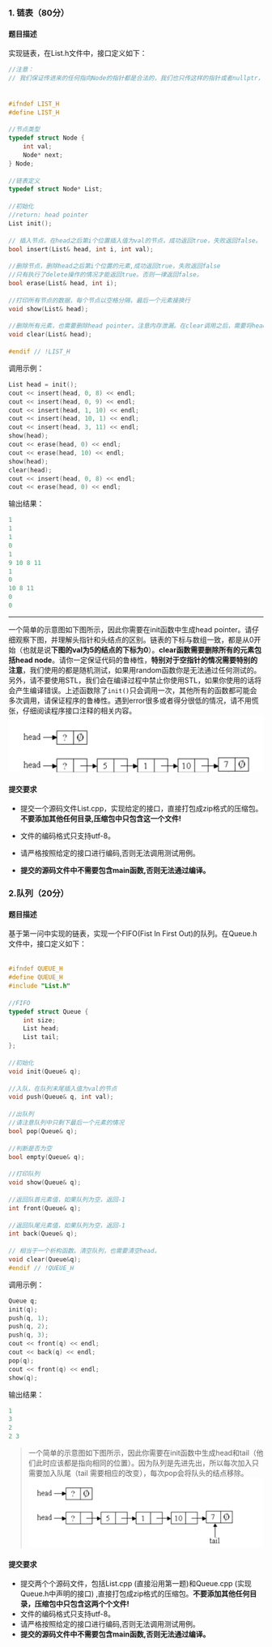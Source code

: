 ### 1. 链表（80分）

#### 题目描述

实现链表，在List.h文件中，接口定义如下：

```c++
//注意：
// 我们保证传进来的任何指向Node的指针都是合法的，我们也只传这样的指针或者nullptr，但是不保证下标是合法的范围。


#ifndef LIST_H
#define LIST_H

//节点类型
typedef struct Node {
	int val;
	Node* next;
} Node;

//链表定义
typedef struct Node* List;

//初始化
//return: head pointer
List init();

// 插入节点，在head之后第i个位置插入值为val的节点，成功返回true，失败返回false。
bool insert(List& head, int i, int val);

//删除节点，删除head之后第i个位置的元素,成功返回true，失败返回false
//只有执行了delete操作的情况才能返回true。否则一律返回false。
bool erase(List& head, int i);

//打印所有节点的数据，每个节点以空格分隔，最后一个元素接换行
void show(List& head);

//删除所有元素，也需要删除head pointer。注意内存泄漏。在clear调用之后，需要将head赋值为空指针。
void clear(List& head);

#endif // !LIST_H

```

调用示例：

```c++
List head = init();
cout << insert(head, 0, 8) << endl;
cout << insert(head, 0, 9) << endl;
cout << insert(head, 1, 10) << endl;
cout << insert(head, 10, 1) << endl;
cout << insert(head, 3, 11) << endl;
show(head);
cout << erase(head, 0) << endl;
cout << erase(head, 10) << endl;
show(head);
clear(head);
cout << insert(head, 0, 8) << endl;
cout << erase(head, 0) << endl;
```

输出结果：

```c++
1
1
1
0
1
9 10 8 11
1
0
10 8 11
0
0
```

--------

 一个简单的示意图如下图所示，因此你需要在init函数中生成head pointer。请仔细观察下图，并理解头指针和头结点的区别。链表的下标与数组一致，都是从0开始（也就是说**下图的val为5的结点的下标为0**）。**clear函数需要删除所有的元素包括head node**。请你一定保证代码的鲁棒性，**特别对于空指针的情况需要特别的注意**，我们使用的都是随机测试，如果用random函数你是无法通过任何测试的。另外，请不要使用STL，我们会在编译过程中禁止你使用STL，如果你使用的话将会产生编译错误。上述函数除了`init()`只会调用一次，其他所有的函数都可能会多次调用，请保证程序的鲁棒性。遇到error很多或者得分很低的情况，请不用慌张，仔细阅读程序接口注释的相关内容。
![](./linklist.png)



#### 提交要求

- 提交一个源码文件List.cpp，实现给定的接口，直接打包成zip格式的压缩包。**不要添加其他任何目录,压缩包中只包含这一个文件!**

- 文件的编码格式只支持utf-8。

- 请严格按照给定的接口进行编码,否则无法调用测试用例。

- **提交的源码文件中不需要包含main函数,否则无法通过编译。**

  

### 2.队列（20分）

#### 题目描述

基于第一问中实现的链表，实现一个FIFO(Fist In First Out)的队列。在Queue.h文件中，接口定义如下：

```c++

#ifndef QUEUE_H
#define QUEUE_H
#include "List.h"

//FIFO
typedef struct Queue {
	int size;
	List head;
	List tail;
};

//初始化
void init(Queue& q);

//入队，在队列末尾插入值为val的节点
void push(Queue& q, int val);

//出队列
//请注意队列中只剩下最后一个元素的情况
bool pop(Queue& q);

//判断是否为空
bool empty(Queue& q);

//打印队列
void show(Queue& q);

//返回队首元素值，如果队列为空，返回-1
int front(Queue& q);

//返回队尾元素值，如果队列为空，返回-1
int back(Queue& q);

// 相当于一个析构函数。清空队列，也需要清空head。
void clear(Queue&q);
#endif // !QUEUE_H

```

调用示例：

```c++
Queue q;
init(q);
push(q, 1);
push(q, 2);
push(q, 3);
cout << front(q) << endl;
cout << back(q) << endl;
pop(q);
cout << front(q) << endl;
show(q);
```

输出结果：

```C++
1
3
2
2 3
```


> 一个简单的示意图如下图所示，因此你需要在init函数中生成head和tail（他们此时应该都是指向相同的位置）。因为队列是先进先出，所以每次加入只需要加入队尾（tail 需要相应的改变），每次pop会将队头的结点移除。
![](./queue.png)

#### 提交要求

- 提交两个个源码文件，包括List.cpp (直接沿用第一题)和Queue.cpp (实现Queue.h中声明的接口) ,直接打包成zip格式的压缩包。**不要添加其他任何目录，压缩包中只包含这两个个文件!**
- 文件的编码格式只支持utf-8。
- 请严格按照给定的接口进行编码,否则无法调用测试用例。
- **提交的源码文件中不需要包含main函数,否则无法通过编译。**
